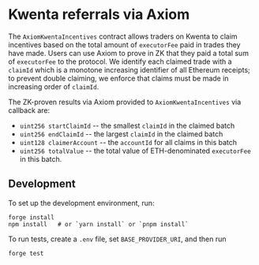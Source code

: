 # Kwenta referrals via Axiom

The `AxiomKwentaIncentives` contract allows traders on Kwenta to claim incentives based on the total amount of `executorFee` paid in trades they have made. Users can use Axiom to prove in ZK that they paid a total sum of `executorFee` to the protocol. We identify each claimed trade with a `claimId` which is a monotone increasing identifier of all Ethereum receipts; to prevent double claiming, we enforce that claims must be made in increasing order of `claimId`.

The ZK-proven results via Axiom provided to `AxiomKwentaIncentives` via callback are:

- `uint256 startClaimId` -- the smallest `claimId` in the claimed batch
- `uint256 endClaimId` -- the largest `claimId` in the claimed batch
- `uint128 claimerAccount` -- the `accountId` for all claims in this batch
- `uint256 totalValue` -- the total value of ETH-denominated `executorFee` in this batch.

## Development

To set up the development environment, run:

```
forge install
npm install   # or `yarn install` or `pnpm install`
```

To run tests, create a `.env` file, set `BASE_PROVIDER_URI`, and then run

```
forge test
```
